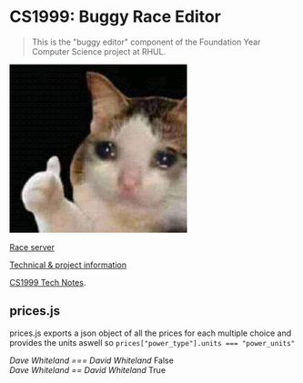CS1999: Buggy Race Editor
=========================

> This is the "buggy editor" component of the Foundation Year Computer Science
> project at RHUL.

![image info](./static/images/cat.jpg)

[Race server](http://rhul.buggyrace.net)

[Technical & project information](https://rhul-cs-projects.github.io/CS1999-buggy-race-server/)

[CS1999 Tech Notes](https://rhul-cs-projects.github.io/CS1999-buggy-race-server/).


## prices.js

prices.js exports a json object of all the prices for each multiple choice 
and provides the units aswell so ```prices["power_type"].units === "power_units" ```




*Dave Whiteland === David Whiteland* False\
*Dave Whiteland == David Whiteland* True

